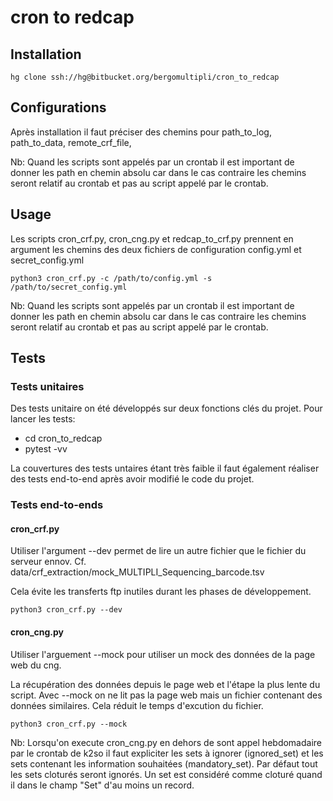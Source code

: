 # cron to redcap


## Installation

```
hg clone ssh://hg@bitbucket.org/bergomultipli/cron_to_redcap
```

## Configurations

Après installation il faut préciser des chemins pour path_to_log, path_to_data, remote_crf_file,


Nb: Quand les scripts sont appelés par un crontab il est important de donner les path en chemin
absolu car dans le cas contraire les chemins seront relatif au crontab et pas au script appelé par 
le crontab.

## Usage

Les scripts cron_crf.py, cron_cng.py et redcap_to_crf.py prennent en argument les chemins des
deux fichiers de configuration config.yml et secret_config.yml

```
python3 cron_crf.py -c /path/to/config.yml -s /path/to/secret_config.yml
```

Nb: Quand les scripts sont appelés par un crontab il est important de donner les path en chemin
absolu car dans le cas contraire les chemins seront relatif au crontab et pas au script appelé par 
le crontab.


## Tests

### Tests unitaires

Des tests unitaire on été développés sur deux fonctions clés du projet.
Pour lancer les tests:

- cd cron_to_redcap
- pytest -vv

La couvertures des tests untaires étant très faible il faut également réaliser des tests
end-to-end après avoir modifié le code du projet.

### Tests end-to-ends

#### cron_crf.py

Utiliser l'argument --dev permet de lire un autre fichier que le fichier du serveur ennov. 
Cf. data/crf_extraction/mock_MULTIPLI_Sequencing_barcode.tsv

Cela évite les transferts ftp inutiles durant les phases de développement.

```
python3 cron_crf.py --dev
```

#### cron_cng.py

Utiliser l'arguement --mock pour utiliser un mock des données de la page web du cng.

La récupération des données depuis le page web et l'étape la plus lente du script.
Avec --mock on ne lit pas la page web mais un fichier contenant des données similaires.
Cela réduit le temps d'excution du fichier.

```
python3 cron_crf.py --mock
```

Nb: Lorsqu'on execute cron_cng.py en dehors de sont appel hebdomadaire par le crontab de k2so il faut 
expliciter les sets à ignorer (ignored_set) et les sets contenant les information souhaitées (mandatory_set).
Par défaut tout les sets cloturés seront ignorés. Un set est considéré comme cloturé quand
il dans le champ "Set" d'au moins un record.